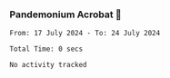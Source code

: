 ### Pandemonium Acrobat 🤸

<!--START_SECTION:waka-->

```all_time
From: 17 July 2024 - To: 24 July 2024

Total Time: 0 secs

No activity tracked
```

<!--END_SECTION:waka-->
